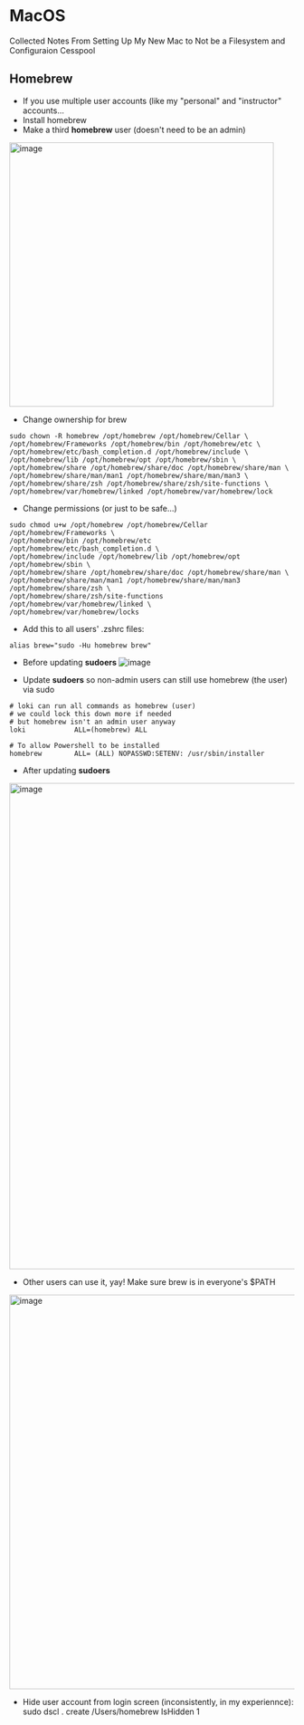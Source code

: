 # MacOS
Collected Notes From Setting Up My New Mac to Not be a Filesystem and Configuraion Cesspool




## Homebrew
- If you use multiple user accounts (like my "personal" and "instructor" accounts...
- Install homebrew
- Make a third **homebrew** user (doesn't need to be an admin)

<img width="467" alt="image" src="https://github.com/user-attachments/assets/404a9e1e-3abe-4cbf-a89f-88e387d2d7fb" />

- Change ownership for brew
```
sudo chown -R homebrew /opt/homebrew /opt/homebrew/Cellar \
/opt/homebrew/Frameworks /opt/homebrew/bin /opt/homebrew/etc \
/opt/homebrew/etc/bash_completion.d /opt/homebrew/include \
/opt/homebrew/lib /opt/homebrew/opt /opt/homebrew/sbin \
/opt/homebrew/share /opt/homebrew/share/doc /opt/homebrew/share/man \
/opt/homebrew/share/man/man1 /opt/homebrew/share/man/man3 \
/opt/homebrew/share/zsh /opt/homebrew/share/zsh/site-functions \
/opt/homebrew/var/homebrew/linked /opt/homebrew/var/homebrew/lock
```

- Change permissions (or just to be safe...)
```
sudo chmod u+w /opt/homebrew /opt/homebrew/Cellar /opt/homebrew/Frameworks \
/opt/homebrew/bin /opt/homebrew/etc /opt/homebrew/etc/bash_completion.d \
/opt/homebrew/include /opt/homebrew/lib /opt/homebrew/opt /opt/homebrew/sbin \
/opt/homebrew/share /opt/homebrew/share/doc /opt/homebrew/share/man \
/opt/homebrew/share/man/man1 /opt/homebrew/share/man/man3 /opt/homebrew/share/zsh \
/opt/homebrew/share/zsh/site-functions /opt/homebrew/var/homebrew/linked \
/opt/homebrew/var/homebrew/locks
```

- Add this to all users' .zshrc files:
```
alias brew="sudo -Hu homebrew brew"
```

- Before updating **sudoers**
![image](https://github.com/user-attachments/assets/2955e909-5392-457e-8bd2-ba8c1c47721e)

- Update **sudoers** so non-admin users can still use homebrew (the user) via sudo
```
# loki can run all commands as homebrew (user)
# we could lock this down more if needed
# but homebrew isn't an admin user anyway
loki            ALL=(homebrew) ALL

# To allow Powershell to be installed
homebrew        ALL= (ALL) NOPASSWD:SETENV: /usr/sbin/installer
```

- After updating **sudoers**
<img width="859" alt="image" src="https://github.com/user-attachments/assets/0495801d-9fa4-4244-9165-1e996f25b177" />

- Other users can use it, yay! Make sure brew is in everyone's $PATH
<img width="697" alt="image" src="https://github.com/user-attachments/assets/396deab5-f329-486d-856c-f1507f0d194b" />

- Hide user account from login screen (inconsistently, in my experiennce):
sudo dscl . create /Users/homebrew IsHidden 1

